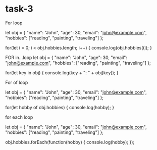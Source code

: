 # task-3 
For loop

let obj = {
  "name": "John",
  "age": 30,
  "email": "john@example.com",
  "hobbies": ["reading", "painting", "traveling"]
};

for(let i = 0; i < obj.hobbies.length; i++) {
  console.log(obj.hobbies[i]);
}



FOR in...loop
let obj = {
  "name": "John",
  "age": 30,
  "email": "john@example.com",
  "hobbies": ["reading", "painting", "traveling"]
};

for(let key in obj) {
  console.log(key + ": " + obj[key]);
}

For of loop

let obj = {
  "name": "John",
  "age": 30,
  "email": "john@example.com",
  "hobbies": ["reading", "painting", "traveling"]
};

for(let hobby of obj.hobbies) {
  console.log(hobby);
}

for each loop

let obj = {
  "name": "John",
  "age": 30,
  "email": "john@example.com",
  "hobbies": ["reading", "painting", "traveling"]
};

obj.hobbies.forEach(function(hobby) {
  console.log(hobby);
});
